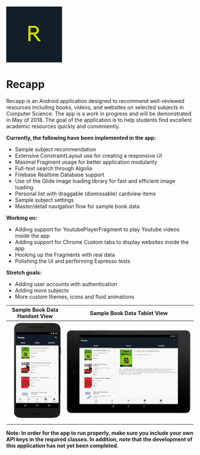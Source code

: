![alt text](https://github.com/mussieh/Recapp/blob/master/recapp_temporary_logo.png "Recapp Logo")
# Recapp
Recapp is an Android application designed to recommend well-reviewed resources including books, videos, and websites on selected subjects in Computer Science. The app is a work in progress and will be demonstrated in May of 2018. 
The goal of the application is to help students find excellent academic resources quickly and conveniently.

**Currently, the following have been implemented in the app:**

* Sample subject recommendation
* Extensive ConstraintLayout use for creating a responsive UI
* Maximal Fragment usage for better application modularity
* Full-text search through Algolia
* Firebase Realtime Database support
* Use of the Glide image loading library for fast and efficient image loading
* Personal list with draggable (dismissable) cardview items
* Sample subject settings
* Master/detail navigation flow for sample book data

**Working on:**

* Adding support for YoutubePlayerFragment to play Youtube videos inside the app
* Adding support for Chrome Custom tabs to display websites inside the app
* Hooking up the Fragments with real data
* Polishing the UI and performing Espresso tests

**Stretch goals:**

* Adding user accounts with authentication
* Adding more subjects
* More custom themes, icons and fluid animations

Sample Book Data Handset View   |  Sample Book Data Tablet View
:------------------------------:|:-------------------------:
![](https://github.com/mussieh/Recapp/blob/master/droid_handset.png)       |  ![](https://github.com/mussieh/Recapp/blob/master/droid_tablet.png)

**Note: In order for the app to run properly, make sure you include your own API keys in the required classes. In addition, note that
the development of this application has not yet been completed.**


